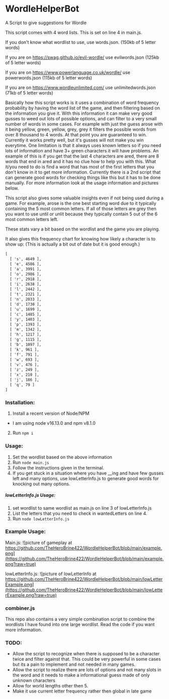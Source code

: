 # WordleHelperBot
A Script to give suggestions for Wordle

This script comes with 4 word lists. This is set on line 4 in main.js.

If you don't know what wordlist to use, use words.json. (150kb of 5 letter words)

If you are on https://swag.github.io/evil-wordle/ use evilwords.json (125kb of 5 letter words)

If you are on https://www.powerlanguage.co.uk/wordle/ use powerwords.json (115kb of 5 letter words)

If you are on https://www.wordleunlimited.com/ use unlimitedwords.json (71kb of 5 letter words)


Basically how this script works is it uses a combination of word frequency probability by having the word list of the game, and then filtering based on the information you give it.
With this information it can make very good gusses to weed out lots of possible options, and can filter to a very small number of words in some cases.
For example with just the guess arose with it being yellow, green, yellow, grey, grey it filters the possible words from over 8 thousand to 4 words. At that point you are guaranteed to win.
Currently it works pretty well, but it's gusses will not make you win everytime. One limitation is that it always uses known letters so if you need lots of information and have 3+ green characters it will have problems.
An example of this is if you get that the last 4 characters are ared, there are 8 words that end in ared and it has no clue how to help you with this. What it/you need to do is find a word that has most of the first letters that you don't know in it to get more information. Currently there is a 2nd script that can generate good words for checking things like this but it has to be done manually. For more information look at the usage information and pictures below.

This script also gives some valuable insights even if not being used during a game.
For example, arose is the one best starting word due to it typically containing the 5 most common letters.
If all of those letters are grey then you want to use until or unlit because they typically contain 5 out of the 6 most common letters left.

These stats vary a bit based on the wordlist and the game you are playing.

It also gives this frequency chart for knowing how likely a character is to show up: (This is actually a bit out of date but it is good enough.)

```
[
  [ 's', 4649 ],
  [ 'e', 4586 ],
  [ 'a', 3991 ],
  [ 'o', 2986 ],
  [ 'r', 2918 ],
  [ 'i', 2638 ],
  [ 'l', 2442 ],
  [ 't', 2321 ],
  [ 'n', 2033 ],
  [ 'd', 1730 ],
  [ 'u', 1699 ],
  [ 'c', 1485 ],
  [ 'y', 1403 ],
  [ 'p', 1393 ],
  [ 'm', 1342 ],
  [ 'h', 1217 ],
  [ 'g', 1115 ],
  [ 'b', 1097 ],
  [ 'k', 961 ],
  [ 'f', 791 ],
  [ 'w', 693 ],
  [ 'v', 476 ],
  [ 'z', 249 ],
  [ 'x', 210 ],
  [ 'j', 186 ],
  [ 'q', 79 ]
]
```

### Installation:

1. Install a recent version of Node/NPM
  * I am using node v16.13.0 and npm v8.1.0
2. Run `npm i`

### Usage:

1. Set the wordlist based on the above information
1. Run `node main.js`
1. Follow the instructions given in the terminal.
1. If you get stuck in a situation where you have __ing and have few gusses left and many options, use lowLetterInfo.js to generate good words for knocking out many options.

##### lowLetterInfo.js Usage:

1. set wordlist to same wordlist as main.js on line 3 of lowLetterInfo.js
1. List the letters that you need to check in wantedLetters on line 4.
1. Run `node lowLetterInfo.js`

### Example Usage:

Main.js:
![picture of gameplay at https://github.com/TheHeroBrine422/WordleHelperBot/blob/main/example.png](https://github.com/TheHeroBrine422/WordleHelperBot/blob/main/example.png?raw=true)

lowLetterInfo.js:
![picture of lowLetterInfo at https://github.com/TheHeroBrine422/WordleHelperBot/blob/main/lowLetterExample.png](https://github.com/TheHeroBrine422/WordleHelperBot/blob/main/lowLetterExample.png?raw=true)


### combiner.js

This repo also contains a very simple combination script to combine the wordlists I have found into one large wordlist. Read the code if you want more information.

### TODO:
* Allow the script to recognize when there is supposed to be a character twice and filter against that. This could be very powerful in some cases but its a pain to implement and not needed in many games.
* Allow the script to realize there are lots of options and not many slots in the word and it needs to make a informational guess made of only unknown characters
* Allow for world lengths other then 5.
* Make it use current letter frequency rather then global in late game
